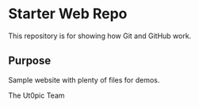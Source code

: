 # Starter Web Repo

This repository is for showing how Git and GitHub work.

## Purpose

Sample website with plenty of files for demos.

The Ut0pic Team